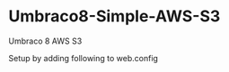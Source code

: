 # Umbraco8-Simple-AWS-S3
Umbraco 8 AWS S3

Setup by adding following to web.config

<appSettings>
  <add key="awsBucketHostname" value="" />
  <add key="awsRegion" value="" />
  <add key="awsBucketPrefix" value="media" />
  <add key="awsBucketName" value="" />
  <add key="awsKey" value="" />
  <add key="awsSecret" value="" />
</appSettings>
